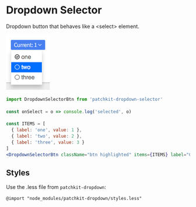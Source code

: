 # Dropdown Selector

Dropdown button that behaves like a &lt;select&gt; element.

![screenshot.png](screenshot.png)

```jsx
import DropdownSelectorBtn from 'patchkit-dropdown-selector'

const onSelect = o => console.log('selected', o)

const ITEMS = [
  { label: 'one', value: 1 },
  { label: 'two', value: 2 },
  { label: 'three', value: 3 }
]
<DropdownSelectorBtn className="btn highlighted" items={ITEMS} label="Current" initValue={1} onSelect={onSelect} />
```

## Styles

Use the .less file from `patchkit-dropdown`:

```less
@import "node_modules/patchkit-dropdown/styles.less"
```